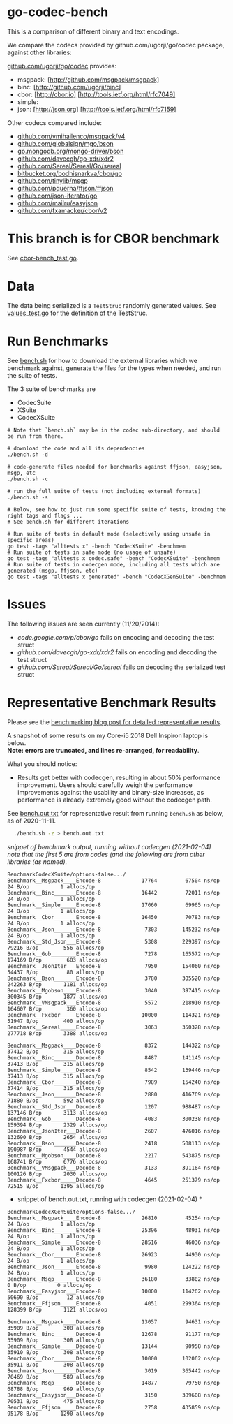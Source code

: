 # go-codec-bench

This is a comparison of different binary and text encodings.

We compare the codecs provided by github.com/ugorji/go/codec package,
against other libraries:

[github.com/ugorji/go/codec](http://github.com/ugorji/go) provides:

  - msgpack: [http://github.com/msgpack/msgpack] 
  - binc:    [http://github.com/ugorji/binc]
  - cbor:    [http://cbor.io] [http://tools.ietf.org/html/rfc7049]
  - simple: 
  - json:    [http://json.org] [http://tools.ietf.org/html/rfc7159] 

Other codecs compared include:

  - [github.com/vmihailenco/msgpack/v4](https://pkg.go.dev/github.com/vmihailenco/msgpack/v4)
  - [github.com/globalsign/mgo/bson](https://pkg.go.dev/github.com/globalsign/mgo/bson)
  - [go.mongodb.org/mongo-driver/bson](https://pkg.go.dev/go.mongodb.org/mongo-driver/bson)
  - [github.com/davecgh/go-xdr/xdr2](https://pkg.go.dev/github.com/davecgh/go-xdr/xdr2)
  - [github.com/Sereal/Sereal/Go/sereal](https://pkg.go.dev/github.com/Sereal/Sereal/Go/sereal)
  - [bitbucket.org/bodhisnarkva/cbor/go](https://pkg.go.dev/bitbucket.org/bodhisnarkva/cbor/go)
  - [github.com/tinylib/msgp](https://pkg.go.dev/github.com/tinylib/msgp)
  - [github.com/pquerna/ffjson/ffjson](https://pkg.go.dev/github.com/pquerna/ffjson/ffjson)
  - [github.com/json-iterator/go](https://pkg.go.dev/github.com/json-iterator/go)
  - [github.com/mailru/easyjson](https://pkg.go.dev/github.com/mailru/easyjson)
  - [github.com/fxamacker/cbor/v2](https://pkg.go.dev/github.com/fxamacker/cbor/v2)

# This branch is for CBOR benchmark
  
See [cbor-bench_test.go]().

# Data

The data being serialized is a `TestStruc` randomly generated values.
See [values_test.go](values_test.go) for the
definition of the TestStruc.

# Run Benchmarks

See [bench.sh](bench.sh)
for how to download the external libraries which we benchmark against,
generate the files for the types when needed, 
and run the suite of tests.

The 3 suite of benchmarks are

  - CodecSuite
  - XSuite
  - CodecXSuite

```
# Note that `bench.sh` may be in the codec sub-directory, and should be run from there.

# download the code and all its dependencies
./bench.sh -d

# code-generate files needed for benchmarks against ffjson, easyjson, msgp, etc
./bench.sh -c

# run the full suite of tests (not including external formats)
./bench.sh -s

# Below, see how to just run some specific suite of tests, knowing the right tags and flags ...
# See bench.sh for different iterations

# Run suite of tests in default mode (selectively using unsafe in specific areas)
go test -tags "alltests x" -bench "CodecXSuite" -benchmem 
# Run suite of tests in safe mode (no usage of unsafe)
go test -tags "alltests x codec.safe" -bench "CodecXSuite" -benchmem 
# Run suite of tests in codecgen mode, including all tests which are generated (msgp, ffjson, etc)
go test -tags "alltests x generated" -bench "CodecXGenSuite" -benchmem 

```

# Issues

The following issues are seen currently (11/20/2014):

- _code.google.com/p/cbor/go_ fails on encoding and decoding the test struct
- _github.com/davecgh/go-xdr/xdr2_ fails on encoding and decoding the test struct
- _github.com/Sereal/Sereal/Go/sereal_ fails on decoding the serialized test struct

# Representative Benchmark Results

Please see the [benchmarking blog post for detailed representative results](http://ugorji.net/blog/benchmarking-serialization-in-go).

A snapshot of some results on my Core-i5 2018 Dell Inspiron laptop is below.  
**Note: errors are truncated, and lines re-arranged, for readability**.

What you should notice:

- Results get better with codecgen, resulting in about 50% performance improvement.
  Users should carefully weigh the performance improvements against the 
  usability and binary-size increases, as performance is already extremely good 
  without the codecgen path.
  
See [bench.out.txt](bench.out.txt) for representative result from running `bench.sh` as below, as of 2020-11-11.
```sh
  ./bench.sh -z > bench.out.txt
```

*snippet of benchmark output, running without codecgen (2021-02-04)*  
*note that the first 5 are from codes (and the following are from other libraries (as named).*
```
BenchmarkCodecXSuite/options-false.../
Benchmark__Msgpack____Encode-8         	   17764	     67504 ns/op	      24 B/op	       1 allocs/op
Benchmark__Binc_______Encode-8         	   16442	     72011 ns/op	      24 B/op	       1 allocs/op
Benchmark__Simple_____Encode-8         	   17060	     69965 ns/op	      24 B/op	       1 allocs/op
Benchmark__Cbor_______Encode-8         	   16450	     70783 ns/op	      24 B/op	       1 allocs/op
Benchmark__Json_______Encode-8         	    7303	    145232 ns/op	      24 B/op	       1 allocs/op
Benchmark__Std_Json___Encode-8         	    5308	    229397 ns/op	   79216 B/op	     556 allocs/op
Benchmark__Gob________Encode-8         	    7278	    165572 ns/op	  174169 B/op	     683 allocs/op
Benchmark__JsonIter___Encode-8         	    7950	    154060 ns/op	   54437 B/op	      80 allocs/op
Benchmark__Bson_______Encode-8         	    3780	    305520 ns/op	  242263 B/op	    1181 allocs/op
Benchmark__Mgobson____Encode-8         	    3040	    397415 ns/op	  300345 B/op	    1877 allocs/op
Benchmark__VMsgpack___Encode-8         	    5572	    218910 ns/op	  164607 B/op	     360 allocs/op
Benchmark__Fxcbor_____Encode-8         	   10000	    114321 ns/op	   51947 B/op	     400 allocs/op
Benchmark__Sereal_____Encode-8         	    3063	    350328 ns/op	  277718 B/op	    3388 allocs/op

Benchmark__Msgpack____Decode-8         	    8372	    144322 ns/op	   37412 B/op	     315 allocs/op
Benchmark__Binc_______Decode-8         	    8487	    141145 ns/op	   37413 B/op	     315 allocs/op
Benchmark__Simple_____Decode-8         	    8542	    139446 ns/op	   37413 B/op	     315 allocs/op
Benchmark__Cbor_______Decode-8         	    7989	    154240 ns/op	   37414 B/op	     315 allocs/op
Benchmark__Json_______Decode-8         	    2880	    416769 ns/op	   71880 B/op	     592 allocs/op
Benchmark__Std_Json___Decode-8         	    1207	    988487 ns/op	  137146 B/op	    3113 allocs/op
Benchmark__Gob________Decode-8         	    4083	    300238 ns/op	  159394 B/op	    2329 allocs/op
Benchmark__JsonIter___Decode-8         	    2607	    476016 ns/op	  132690 B/op	    2654 allocs/op
Benchmark__Bson_______Decode-8         	    2418	    508113 ns/op	  190987 B/op	    4544 allocs/op
Benchmark__Mgobson____Decode-8         	    2217	    543875 ns/op	  168741 B/op	    6776 allocs/op
Benchmark__VMsgpack___Decode-8         	    3133	    391164 ns/op	  100126 B/op	    2030 allocs/op
Benchmark__Fxcbor_____Decode-8         	    4645	    251379 ns/op	   72515 B/op	    1395 allocs/op
```

* snippet of bench.out.txt, running with codecgen (2021-02-04) *
```
BenchmarkCodecXGenSuite/options-false.../
Benchmark__Msgpack____Encode-8         	   26810	     45254 ns/op	      24 B/op	       1 allocs/op
Benchmark__Binc_______Encode-8         	   25396	     48931 ns/op	      24 B/op	       1 allocs/op
Benchmark__Simple_____Encode-8         	   28516	     46036 ns/op	      24 B/op	       1 allocs/op
Benchmark__Cbor_______Encode-8         	   26923	     44930 ns/op	      24 B/op	       1 allocs/op
Benchmark__Json_______Encode-8         	    9980	    124222 ns/op	      24 B/op	       1 allocs/op
Benchmark__Msgp_______Encode-8         	   36180	     33802 ns/op	       0 B/op	       0 allocs/op
Benchmark__Easyjson___Encode-8         	   10000	    114262 ns/op	   50690 B/op	      12 allocs/op
Benchmark__Ffjson_____Encode-8         	    4051	    299364 ns/op	  128399 B/op	    1121 allocs/op

Benchmark__Msgpack____Decode-8         	   13057	     94631 ns/op	   35909 B/op	     308 allocs/op
Benchmark__Binc_______Decode-8         	   12678	     91177 ns/op	   35909 B/op	     308 allocs/op
Benchmark__Simple_____Decode-8         	   13144	     90958 ns/op	   35910 B/op	     308 allocs/op
Benchmark__Cbor_______Decode-8         	   10000	    102062 ns/op	   35911 B/op	     308 allocs/op
Benchmark__Json_______Decode-8         	    3019	    365442 ns/op	   70469 B/op	     589 allocs/op
Benchmark__Msgp_______Decode-8         	   14877	     79750 ns/op	   68788 B/op	     969 allocs/op
Benchmark__Easyjson___Decode-8         	    3150	    389608 ns/op	   70531 B/op	     475 allocs/op
Benchmark__Ffjson_____Decode-8         	    2758	    435859 ns/op	   95178 B/op	    1290 allocs/op
```
